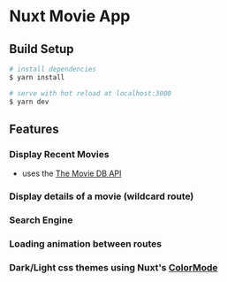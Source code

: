 # Nuxt Movie App

## Build Setup

```bash
# install dependencies
$ yarn install

# serve with hot reload at localhost:3000
$ yarn dev
```

## Features

### Display Recent Movies
  - uses the [The Movie DB API](https://www.themoviedb.org)
### Display details of a movie (wildcard route)
### Search Engine
### Loading animation between routes
### Dark/Light css themes using Nuxt's [ColorMode](https://color-mode.nuxtjs.org)
